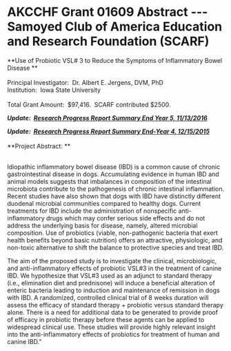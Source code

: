 
AKCCHF Grant 01609 Abstract ---  Samoyed Club of America Education and Research Foundation (SCARF)
=================================================================================================

**Use of Probiotic VSL\# 3 to Reduce the Symptoms of Inflammatory Bowel
Disease **\
 \
Principal Investigator:  Dr. Albert E. Jergens, DVM, PhD \
Institution:  Iowa State University \
 \
Total Grant Amount:  \$97,416.  SCARF contributed \$2500.

***Update:  [Research Progress Report Summary End Year 5,
11/13/2016](http://www.samoyedhealthfoundation.com/research/current-research-studies/akcchf-01609-ey5-update)***

***Update:  [Research Progress Report Summary End-Year 4,
12/15/2015](http://www.samoyedhealthfoundation.com/research/current-research-studies/akcchf-grant-01609-ey4-summary)***\
 \
**Project Abstract: **\
 

Idiopathic inflammatory bowel disease (IBD) is a common cause of chronic
gastrointestinal disease in dogs. Accumulating evidence in human IBD and
animal models suggests that imbalances in composition of the intestinal
microbiota contribute to the pathogenesis of chronic intestinal
inflammation. Recent studies have also shown that dogs with IBD have
distinctly different duodenal microbial communities compared to healthy
dogs. Current treatments for IBD include the administration of
nonspecific anti-inflammatory drugs which may confer serious side
effects and do not address the underlying basis for disease, namely,
altered microbial composition. Use of probiotics (viable, non-pathogenic
bacteria that exert health benefits beyond basic nutrition) offers an
attractive, physiologic, and non-toxic alternative to shift the balance
to protective species and treat IBD.

The aim of the proposed study is to investigate the clinical,
microbiologic, and anti-inflammatory effects of probiotic VSL\#3 in the
treatment of canine IBD. We hypothesize that VSL\#3 used as an adjunct
to standard therapy (i.e., elimination diet and prednisone) will induce
a beneficial alteration of enteric bacteria leading to induction and
maintenance of remission in dogs with IBD. A randomized, controlled
clinical trial of 8 weeks duration will assess the efficacy of standard
therapy + probiotic versus standard therapy alone. There is a need for
additional data to be generated to provide proof of efficacy in
probiotic therapy before these agents can be applied to widespread
clinical use. These studies will provide highly relevant insight into
the anti-inflammatory effects of probiotics for treatment of human and
canine IBD."
